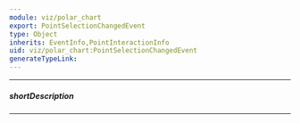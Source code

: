 ```yaml
---
module: viz/polar_chart
export: PointSelectionChangedEvent
type: Object
inherits: EventInfo,PointInteractionInfo
uid: viz/polar_chart:PointSelectionChangedEvent
generateTypeLink: 
---
```

---
##### shortDescription
<!-- Description goes here -->

---
<!-- Description goes here -->